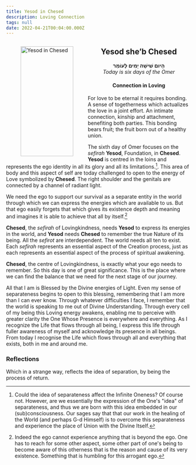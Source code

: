 ```yaml
---
title: Yesod in Chesed
description: Loving Connection
tags: null
date: 2022-04-21T00:04:00.000Z
---
```

<a href="https://www.chabad.org/holidays/sefirah/omer-count_cdo/jewish/Count-the-Omer.htm">
<i class="fa fa-file" aria-hidden="true"></i></a>

<figure style='float: left'>
 <a href='/posts/img/neshama/freedom/Tree%20of%20Life%201.6%20-%20upper%20noD%20(Yesod%20in%20Chesed).png'>
   <img src='/posts/img/neshama/freedom/Tree%20of%20Life%201.6%20-%20upper%20noD%20(Yesod%20in%20Chesed)_144x300.png' alt='Yesod in Chesed' width='144' height='300' />
 </a>
</figure>

<div style="text-align:center">
<h2>Yesod she’b Chesed</h2>
<p>
<span dir="rtl"><b>הָיום שִׁישָׁה יָמִים לָעוֹמֵר</b></span>
<br />
<i>Today is six days of the Omer</i>

<h4>Connection in Loving</h4>
</div>

<div class="abstract">

For love to be eternal it requires bonding. A sense of togetherness which actualizes the love in a joint effort. An intimate connection, kinship and attachment, benefiting both parties. This bonding bears fruit; the fruit born out of a healthy union.

</div>

The sixth day of Omer focuses on the _sefirah_ **Yesod**, Foundation, in **Chesed**. **Yesod** is centred in the loins and represents the ego identity in all its glory and all its limitations.[^1]. This area of body and this aspect of self are today challenged to open to the energy of Love symbolized by **Chesed**. The right shoulder and the genitals are connected by a channel of radiant light.

We need the ego to support our survival as a separate entity in the world through which we can express the energies which are available to us. But that ego easily forgets that which gives its existence depth and meaning and imagines it is able to achieve that all by itself.[^2]

**Chesed**, the _sefirah_ of Lovingkindness, needs **Yesod** to express its energies in the world, and **Yesod** needs **Chesed** to remember the true Nature of its being. All the _sefirot_ are interdependent. The world needs all ten to exist. Each _sefirah_ represents an essential aspect of the Creation process, just as each represents an essential aspect of the process of spiritual awakening.

**Chesed**, the centre of Lovingkindness, is exactly what your ego needs to remember. So this day is one of great significance. This is the place where we can find the balance that we need for the next stage of our journey.

<div class="abstract">

All that I am is Blessed by the Divine energies of Light. Even my sense of separateness begins to open to this blessing, remembering that I am more than I can ever know. Through whatever difficulties I face, I remember that the world is speaking to me out of Divine Understanding. Through every cell of my being this Loving energy awakens, enabling me to perceive with greater clarity the One Whose Presence is everywhere and everything. As I recognize the Life that flows through all being, I express this life through fuller awareness of myself and acknowledge its presence in all beings. From today I recognise the Life which flows through all and everything that exists, both in me and around me.
</div>

<h3>Reflections</h3>

[^1]: Could the idea of separateness affect the Infinite Oneness? Of course not. However, are we essentially the expression of the One's "idea" of separateness, and thus we are born with this idea embedded in our (sub)consciousness. Our sages say that that our work in the healing of the World (and perhaps G-d Himself) is to overcome this separateness and experience the place of Union with the Divine Itself.

Which in a strange way, reflects the idea of separation, by being the process of return.

[^2]: Indeed the ego cannot experience anything that is beyond the ego. One has to reach for some other aspect, some other part of one's being to become aware of this otherness that is the reason and cause of its very existence. Something that is humbling for this arrogant ego.
